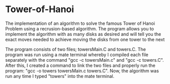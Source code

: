 # Tower-of-Hanoi
The implementation of an algorithm to solve the famous Tower of Hanoi Problem using a recrusion-based algorithm. The program allows you to implement the algorithm with as many disks as desired and will tell you the exact moves needed to achieve moving the disks from one tower to the next


The program consists of two files; towersMain.C and towers.C. The program was run using a mate terminal whereby I compiled each file separately with the command "gcc -c towersMain.c" and "gcc -c towers.C". After this, I created a command to link the two files and properly run the program: "gcc -o towers towersMain.c towers.C". Now, the algorithm was run any time I typed "towers" into the mate terminal.
